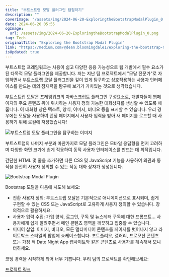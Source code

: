 ```yaml
---
title: "부트스트랩 모달 플러그인 탐험하기"
description: ""
coverImage: "/assets/img/2024-06-20-ExploringtheBootstrapModalPlugin_0.png"
date: 2024-06-20 05:55
ogImage: 
  url: /assets/img/2024-06-20-ExploringtheBootstrapModalPlugin_0.png
tag: Tech
originalTitle: "Exploring the Bootstrap Modal Plugin"
link: "https://medium.com/@dean.bloomingdale1/exploring-the-bootstrap-modal-plugin-dd50b394d5b7"
isUpdated: true
---
```





부트스트랩 프레임워크는 사용이 쉽고 다양한 응용 가능성으로 웹 개발에서 필수 요소가 된 다목적 모달 플러그인을 제공합니다. 저는 지난 팀 프로젝트에서 "모달 전문가"로 자임하면서 부트스트랩 모달 플러그인을 깊이 있게 탐구하고 상호작용하는 사용자 인터페이스를 만드는 데의 잠재력을 탐구해 보기가 가치있는 것으로 생각했습니다.

부트스트랩 모달은 프레임워크의 자바스크립트 플러그인 구성요소로, 개발자들이 웹페이지의 주요 콘텐츠 위에 위치하는 사용자 정의 가능한 대화상자를 생성할 수 있도록 해줍니다. 이 대화형 창은 텍스트, 양식, 이미지, 비디오 등을 표시할 수 있습니다. 우리 경우에는 모달을 사용하여 랜딩 페이지에서 사용자 입력을 받아 새 페이지를 로드할 때 사용하기 위해 로컬에 저장했습니다!

![부트스트랩 모달 플러그인을 탐구하는 이미지](/assets/img/2024-06-20-ExploringtheBootstrapModalPlugin_0.png)

부트스트랩의 나머지 부분과 마찬가지로 모달 플러그인은 모바일 응답형을 먼저 고려하며 다양한 화면 크기에 쉽게 적응하여 동적 사용자 인터페이스를 만드는 데 최적입니다.

<div class="content-ad"></div>

간단한 HTML 몇 줄을 추가하면 다른 CSS 및 JavaScript 기능을 사용하여 외관과 동작을 완전히 사용자 정의할 수 있는 작동 대화 상자가 생성됩니다.

![Bootstrap Modal Plugin](/assets/img/2024-06-20-ExploringtheBootstrapModalPlugin_1.png)

Bootstrap 모달을 다음에 시도해 보세요:

- 전환 사용자 정의: 부트스트랩 모달은 기본적으로 애니메이션으로 표시되며, 쉽게 구현할 수 있는 CSS 또는 JavaScript로 고유하게 사용자 정의할 수 있습니다. 창의적으로 활용하세요.
- 사용자 입력 수집: 가입 양식, 로그인, 구독 및 뉴스레터 구독에 대한 프롬프트... 사용자에게 쉽게 알려주면서 메인 콘텐츠 영역을 깨끗하고 집중할 수 있습니다.
- 미디어 삽입: 이미지, 비디오, 모든 멀티미디어 콘텐츠를 페이지를 벗어나지 않고 라이트박스 스타일의 팝업에 쇼케이스합니다. 포트폴리오, 갤러리, 프로모션 콘텐츠 또는 가정 적 Date Night App 웹사이트와 같은 콘텐츠로 사용자를 계속해서 모니터하세요.

<div class="content-ad"></div>

코딩 경력을 시작하게 되어 너무 기쁩니다. 우리 팀의 프로젝트를 확인해보세요:

[프로젝트 링크](https://tannerhicks02.github.io/date-night-website-proj-1/)